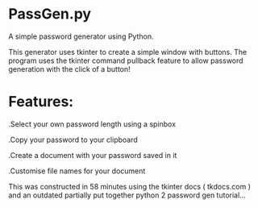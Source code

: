 # PassGen.py
A simple password generator using Python. 

This generator uses tkinter to create a simple window with buttons. The program uses the tkinter command pullback feature to allow password generation with the click of a button!

# Features:
  .Select your own password length using a spinbox
  
  .Copy your password to your clipboard
  
  .Create a document with your password saved in it
  
  .Customise file names for your document

This was constructed in 58 minutes using the tkinter docs ( tkdocs.com ) and an outdated partially put together python 2 password gen tutorial...


